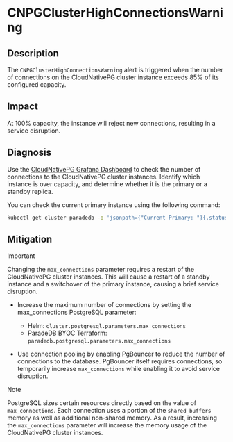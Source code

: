 # CNPGClusterHighConnectionsWarning

## Description

The `CNPGClusterHighConnectionsWarning` alert is triggered when the number of connections on the CloudNativePG cluster instance exceeds 85% of its configured capacity.

## Impact

At 100% capacity, the instance will reject new connections, resulting in a service disruption.

## Diagnosis

Use the [CloudNativePG Grafana Dashboard](https://grafana.com/grafana/dashboards/20417-cloudnativepg/) to check the number of connections to the CloudNativePG cluster instances. Identify which instance is over capacity, and determine whether it is the primary or a standby replica.

You can check the current primary instance using the following command:

```bash
kubectl get cluster paradedb -o 'jsonpath={"Current Primary: "}{.status.currentPrimary}{"; Target Primary: "}{.status.targetPrimary}{"\n"}' --namespace <namespace>
```

## Mitigation

> [!IMPORTANT]
> Changing the `max_connections` parameter requires a restart of the CloudNativePG cluster instances. This will cause a restart of a standby instance and a switchover of the primary instance, causing a brief service disruption.

- Increase the maximum number of connections by setting the max_connections PostgreSQL parameter:
  - Helm: `cluster.postgresql.parameters.max_connections`
  - ParadeDB BYOC Terraform: `paradedb.postgresql.parameters.max_connections`

- Use connection pooling by enabling PgBouncer to reduce the number of connections to the database. PgBouncer itself requires connections, so temporarily increase `max_connections` while enabling it to avoid service disruption.

> [!NOTE]
> PostgreSQL sizes certain resources directly based on the value of `max_connections`. Each connection uses a portion of the `shared_buffers` memory as well as additional non-shared memory. As a result, increasing the `max_connections` parameter will increase the memory usage of the CloudNativePG cluster instances.
